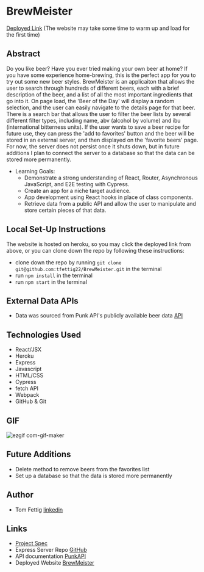 # BrewMeister

[Deployed Link](https://brew-meister.herokuapp.com/) (The website may take some time to warm up and load for the first time)

## Abstract
Do you like beer? Have you ever tried making your own beer at home? If you have some experience home-brewing, this is the perfect app for you to try out some new beer styles.  BrewMeister is an applicaiton that allows the user to search through hundreds of different beers, each with a brief description of the beer, and a list of all the most important ingredients that go into it.  On page load, the 'Beer of the Day' will display a random selection, and the user can easily navigate to the details page for that beer.  There is a search bar that allows the user to filter the beer lists by several different filter types, including name, abv (alcohol by volume) and ibu (international bitterness units). If the user wants to save a beer recipe for future use, they can press the 'add to favorites' button and the beer will be stored in an external server, and then displayed on the 'favorite beers' page. For now, the server does not persist once it shuts down, but in future additions I plan to connect the server to a database so that the data can be stored more permanently.

* Learning Goals:
    * Demonstrate a strong understanding of React, Router, Asynchronous JavaScript, and E2E testing with Cypress.
    * Create an app for a niche target audience.
    * App development using React hooks in place of class components.
    * Retrieve data from a public API and allow the user to manipulate and store certain pieces of that data.

## Local Set-Up Instructions
The website is hosted on heroku, so you may click the deployed link from above, or you can clone down the repo by following these instructions:
* clone down the repo by running `git clone git@github.com:tfettig22/BrewMeister.git` in the terminal
* run `npm install` in the terminal
* run `npm start` in the terminal

## External Data APIs
- Data was sourced from Punk API's publicly available beer data [API](https://punkapi.com/documentation/v2)

## Technologies Used
- React/JSX
- Heroku
- Express
- Javascript
- HTML/CSS
- Cypress
- fetch API
- Webpack
- GitHub & Git

## GIF

![ezgif com-gif-maker](https://user-images.githubusercontent.com/101140241/192167533-45e48317-b015-4b4a-a2b3-bad50b708f0a.gif)


## Future Additions 
* Delete method to remove beers from the favorites list
* Set up a database so that the data is stored more permanently

## Author

- Tom Fettig [linkedin](https://www.linkedin.com/in/tom-fettig-86323a115/)

## Links

- [Project Spec](https://frontend.turing.edu/projects/module-3/showcase.html)
- Express Server Repo [GitHub](https://github.com/tfettig22/BrewMeister-API)
- API documentation [PunkAPI](https://punkapi.com/documentation/v2)
- Deployed Website [BrewMeister](https://brew-meister.herokuapp.com)
